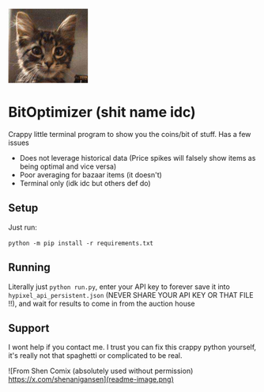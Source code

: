 ![a cat](readme-image2.png)

# BitOptimizer (shit name idc)

Crappy little terminal program to show you the coins/bit of stuff. Has a few issues

- Does not leverage historical data (Price spikes will falsely show items as being optimal and vice versa)
- Poor averaging for bazaar items (it doesn't)
- Terminal only (idk idc but others def do)

## Setup

Just run:

`python -m pip install -r requirements.txt`

## Running

Literally just `python run.py`, enter your API key to forever save it into `hypixel_api_persistent.json` (NEVER SHARE YOUR API KEY OR THAT FILE !!), and wait for results to come in from the auction house

## Support

I wont help if you contact me. I trust you can fix this crappy python yourself, it's really not that spaghetti or complicated to be real.

![From Shen Comix (absolutely used without permission) https://x.com/shenanigansen](readme-image.png)
